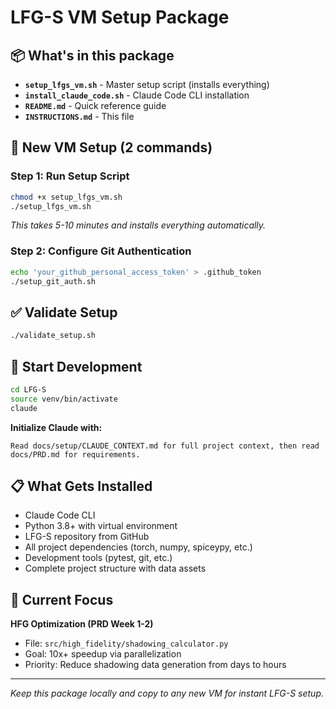 # LFG-S VM Setup Package

## 📦 What's in this package

- **`setup_lfgs_vm.sh`** - Master setup script (installs everything)
- **`install_claude_code.sh`** - Claude Code CLI installation  
- **`README.md`** - Quick reference guide
- **`INSTRUCTIONS.md`** - This file

## 🚀 New VM Setup (2 commands)

### Step 1: Run Setup Script
```bash
chmod +x setup_lfgs_vm.sh
./setup_lfgs_vm.sh
```
*This takes 5-10 minutes and installs everything automatically.*

### Step 2: Configure Git Authentication  
```bash
echo 'your_github_personal_access_token' > .github_token
./setup_git_auth.sh
```

## ✅ Validate Setup
```bash
./validate_setup.sh
```

## 🎯 Start Development
```bash
cd LFG-S
source venv/bin/activate
claude
```

**Initialize Claude with:**
```
Read docs/setup/CLAUDE_CONTEXT.md for full project context, then read docs/PRD.md for requirements.
```

## 📋 What Gets Installed

- Claude Code CLI
- Python 3.8+ with virtual environment
- LFG-S repository from GitHub
- All project dependencies (torch, numpy, spiceypy, etc.)
- Development tools (pytest, git, etc.)
- Complete project structure with data assets

## 🎯 Current Focus

**HFG Optimization (PRD Week 1-2)**
- File: `src/high_fidelity/shadowing_calculator.py` 
- Goal: 10x+ speedup via parallelization
- Priority: Reduce shadowing data generation from days to hours

---
*Keep this package locally and copy to any new VM for instant LFG-S setup.*